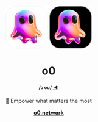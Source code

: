 <p align="center">
    <img width="22%" src="assets/logo-light.png#gh-light-mode-only">
    <img width="22%" src="assets/logo-dark.png#gh-dark-mode-only">
</p>
<div>
    <h1 align="center">o0</h1>
    <p align="center">
      <sup><b>/o oʊ/ <a target="_blank" href="https://github.com/user-attachments/assets/0f0f57b4-6542-4a6e-a179-83b158587dd1">&nbsp;🔉</a></b></sup>
    </p>
    <p align="center">
      🚀 Empower what matters the most
    </p>
    <p align="center">
      <strong><a href="https://o0.network">o0.network</a></strong>
    </p>
</div>
